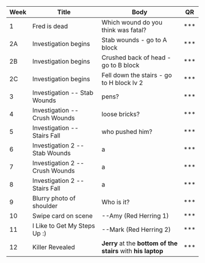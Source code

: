 | Week | Title                           | Body                                                          | QR     |
| ---- | ------------------------------- | ------------------------------------------------------------- | ------ |
| 1    | Fred is dead                    | Which wound do you think was fatal?                           | \*\*\* |
| 2A   | Investigation begins            | Stab wounds - go to A block                                   | \*\*\* |
| 2B   | Investigation begins            | Crushed back of head - go to B block                          | \*\*\* |
| 2C   | Investigation begins            | Fell down the stairs - go to H block lv 2                     | \*\*\* |
| 3    | Investigation -- Stab Wounds    | pens?                                                         | \*\*\* |
| 4    | Investigation -- Crush Wounds   | loose bricks?                                                 | \*\*\* |
| 5    | Investigation -- Stairs Fall    | who pushed him?                                               | \*\*\* |
| 6    | Investigation 2 -- Stab Wounds  | a                                                             | \*\*\* |
| 7    | Investigation 2 -- Crush Wounds | a                                                             | \*\*\* |
| 8    | Investigation 2 -- Stairs Fall  | a                                                             | \*\*\* |
| 9    | Blurry photo of shoulder        | Who is it?                                                    | \*\*\* |
| 10   | Swipe card on scene             | --Amy (Red Herring 1)                                         | \*\*\* |
| 11   | I Like to Get My Steps Up :)    | --Mark (Red Herring 2)                                        | \*\*\* |
| 12   | Killer Revealed                 | **Jerry** at the **bottom of the stairs** with **his laptop** | \*\*\* |
